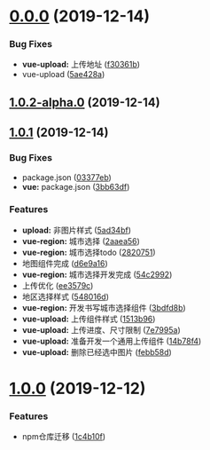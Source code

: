 # [0.0.0](https://github.com/halobear/npm-packages/compare/v1.0.2-alpha.0...v0.0.0) (2019-12-14)


### Bug Fixes

* **vue-upload:** 上传地址 ([f30361b](https://github.com/halobear/npm-packages/commit/f30361b9199cca7c945e49b92a8309b84e9b1659))
* vue-upload ([5ae428a](https://github.com/halobear/npm-packages/commit/5ae428afa9027efdd326e237486a06bcab06c593))



## [1.0.2-alpha.0](https://github.com/halobear/npm-packages/compare/v1.0.1...v1.0.2-alpha.0) (2019-12-14)



## [1.0.1](https://github.com/halobear/npm-packages/compare/v1.0.0...v1.0.1) (2019-12-14)


### Bug Fixes

* package.json ([03377eb](https://github.com/halobear/npm-packages/commit/03377eb2e59aec1bf3e0e75608478225eefd03e2))
* **vue:** package.json ([3bb63df](https://github.com/halobear/npm-packages/commit/3bb63dfe3de2324b9bf3c9f352f086b32af6843a))


### Features

* **upload:** 非图片样式 ([5ad34bf](https://github.com/halobear/npm-packages/commit/5ad34bf3d534ace483779e4b6d4d6aa72ebf727a))
* **vue-region:** 城市选择 ([2aaea56](https://github.com/halobear/npm-packages/commit/2aaea563b5492ff109973959e67d6c79522c412b))
* **vue-region:** 城市选择todo ([2820751](https://github.com/halobear/npm-packages/commit/28207513ecec496ae33479225ae0e711900b5644))
* 地图组件完成 ([d6e9a16](https://github.com/halobear/npm-packages/commit/d6e9a16fb5796622808195e6d71483fade710142))
* **vue-region:** 城市选择开发完成 ([54c2992](https://github.com/halobear/npm-packages/commit/54c29921b1efb058073990a484ac86d19176666a))
* 上传优化 ([ee3579c](https://github.com/halobear/npm-packages/commit/ee3579c77ef876c19c43cc30a28d127cb95753a6))
* 地区选择样式 ([548016d](https://github.com/halobear/npm-packages/commit/548016db2f1253bde34e90cec52f2be9d894abab))
* **vue-region:** 开发书写城市选择组件 ([3bdfd8b](https://github.com/halobear/npm-packages/commit/3bdfd8b95c0b8292d7941fcb034f9233d35d9c48))
* **vue-upload:** 上传组件样式 ([1513b96](https://github.com/halobear/npm-packages/commit/1513b96ebc10af72da9a35e2a3b3f4fc8b8dd7dd))
* **vue-upload:** 上传进度、尺寸限制 ([7e7995a](https://github.com/halobear/npm-packages/commit/7e7995ac7f904ee74bbff67baa2f798994d00111))
* **vue-upload:** 准备开发一个通用上传组件 ([14b78f4](https://github.com/halobear/npm-packages/commit/14b78f4eb49dc7ef6b606e8062492d748dd67502))
* **vue-upload:** 删除已经选中图片 ([febb58d](https://github.com/halobear/npm-packages/commit/febb58ddd7ffd00e5d5edc8e4180183214fd0e32))



# [1.0.0](https://github.com/halobear/npm-packages/compare/1c4b10f402b3d601be9a4cf062b99c025b50c5a7...v1.0.0) (2019-12-12)


### Features

* npm仓库迁移 ([1c4b10f](https://github.com/halobear/npm-packages/commit/1c4b10f402b3d601be9a4cf062b99c025b50c5a7))



